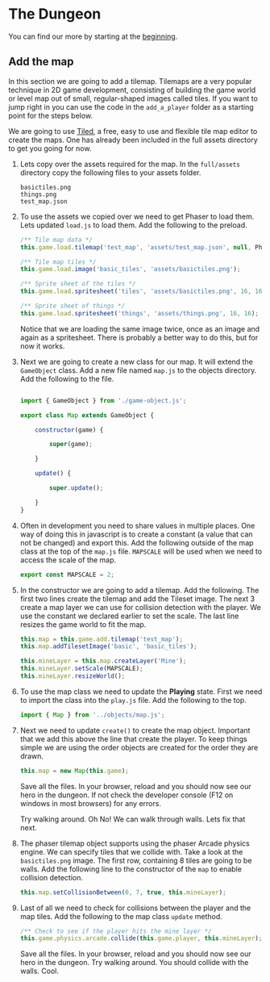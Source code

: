 # The Dungeon

You can find our more by starting at the [beginning](readme.md).

## Add the map

In this section we are going to add a tilemap. Tilemaps are a very popular technique in 2D game development, consisting of building the game world or level map out of small, regular-shaped images called tiles.   If you want to jump right in you can use the code in the ```add_a_player``` folder as a starting point for the steps below.

We are going to use [Tiled](http://www.mapeditor.org/), a free, easy to use and flexible tile map editor to create the maps.  One has already been included in the full assets directory to get you going for now.

1. Lets copy over the assets required for the map.  In the ```full/assets``` directory copy the following files to your assets folder.

    ```
    basictiles.png
    things.png
    test_map.json
    ```

1. To use the assets we copied over we need to get Phaser to load them.  Lets updated ```load.js``` to load them.  Add the following to the preload.


    ```javascript
    /** Tile map data */
    this.game.load.tilemap('test_map', 'assets/test_map.json', null, Phaser.Tilemap.TILED_JSON);

    /** Tile map tiles */
    this.game.load.image('basic_tiles', 'assets/basictiles.png');

    /** Sprite sheet of the tiles */
    this.game.load.spritesheet('tiles', 'assets/basictiles.png', 16, 16);

    /** Sprite sheet of things */
    this.game.load.spritesheet('things', 'assets/things.png', 16, 16);
    ```

    Notice that we are loading the same image twice, once as an image and again as a spritesheet.  There is probably a better way to do this, but for now it works.

1. Next we are going to create a new class for our map.  It will extend the ```GameObject``` class.  Add a new file named ```map.js``` to the objects directory.  Add the following to the file.

    ```javascript

    import { GameObject } from './game-object.js';

    export class Map extends GameObject {

        constructor(game) {

            super(game);

        }

        update() {

            super.update();

        }
    }
    ```

1. Often in development you need to share values in multiple places.  One way of doing this in javascript is to create a constant (a value that can not be changed) and export this.  Add the following outside of the map class at the top of the ```map.js``` file.  ```MAPSCALE``` will be used when we need to access the scale of the map. 

    ```javascript
    export const MAPSCALE = 2;
    ```

1. In the constructor we are going to add a tilemap.  Add the following.  The first two lines create the tilemap and add the Tileset image.  The next 3 create a map layer we can use for collision detection with the player.  We use the constant we declared earlier to set the scale.  The last line resizes the game world to fit the map.

    ```javascript
    this.map = this.game.add.tilemap('test_map');
    this.map.addTilesetImage('basic', 'basic_tiles');

    this.mineLayer = this.map.createLayer('Mine');
    this.mineLayer.setScale(MAPSCALE);
    this.mineLayer.resizeWorld();
    ```

1. To use the map class we need to update the **Playing** state.  First we need to import the class into the ```play.js``` file.  Add the following to the top.

    ```javascript
    import { Map } from '../objects/map.js';
    ```

1. Next we need to update  ```create()``` to create the map object.  Important that we add this above the line that create the player.  To keep things simple we are using the order objects are created for the order they are drawn.

    ```javascript
    this.map = new Map(this.game);
    ```

    Save all the files.  In your browser, reload and you should now see our hero in the dungeon.  If not check the developer console (F12 on windows in most browsers) for any errors.

    Try walking around.  Oh No!  We can walk through walls.  Lets fix that next.


1. The phaser tilemap object supports using the phaser Arcade physics engine.  We can specify tiles that we collide with.  Take a look at the ```basictiles.png``` image.  The first row, containing 8 tiles are going to be walls.  Add the following line to the constructor of the ```map``` to enable collision detection.

    ```javascript
    this.map.setCollisionBetween(0, 7, true, this.mineLayer);
    ```


1. Last of all we need to check for collisions between the player and the map tiles.  Add the following to the map class ```update``` method.

    ```javascript
    /** Check to see if the player hits the mine layer */
    this.game.physics.arcade.collide(this.game.player, this.mineLayer);
    ```


    Save all the files.  In your browser, reload and you should now see our hero in the dungeon.  Try walking around.  You should collide with the walls.  Cool.